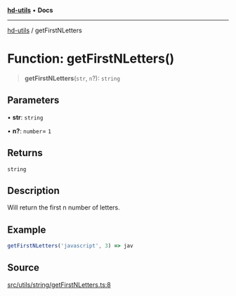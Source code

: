 [**hd-utils**](../README.md) • **Docs**

***

[hd-utils](../globals.md) / getFirstNLetters

# Function: getFirstNLetters()

> **getFirstNLetters**(`str`, `n`?): `string`

## Parameters

• **str**: `string`

• **n?**: `number`= `1`

## Returns

`string`

## Description

Will return the first n number of letters.

## Example

```ts
getFirstNLetters('javascript', 3) => jav
```

## Source

[src/utils/string/getFirstNLetters.ts:8](https://github.com/AhmadHddad/h-utils/blob/b1dfa95e218c9605f39fc234662ef50e62fadcb8/src/utils/string/getFirstNLetters.ts#L8)
